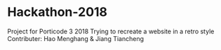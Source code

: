 # Hackathon-2018
Project for Porticode 3 2018
Trying to recreate a website in a retro style
Contributer: Hao Menghang & Jiang Tiancheng